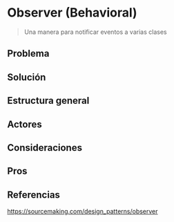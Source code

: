 # Observer (Behavioral)
>Una manera para notificar eventos a varias clases

## Problema
 

## Solución

## Estructura general

## Actores

      
## Consideraciones


## Pros



## Referencias

https://sourcemaking.com/design_patterns/observer


